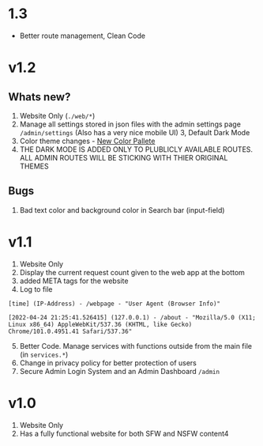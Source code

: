 # 1.3
- Better route management, Clean Code

# v1.2

## Whats new?

1. Website Only (`./web/*`)
2. Manage all settings stored in json files with the admin settings page `/admin/settings` (Also has a very nice mobile UI)
   3, Default Dark Mode
3. Color theme changes - [New Color Pallete](https://www.color-hex.com/color-palette/97670)
4. THE DARK MODE IS ADDED ONLY TO PLUBLICLY AVAILABLE ROUTES. ALL ADMIN ROUTES WILL BE STICKING WITH THIER ORIGINAL THEMES

## Bugs

1. Bad text color and background color in Search bar (input-field)

# v1.1

1.  Website Only
2.  Display the current request count given to the web app at the bottom
3.  added META tags for the website
4.  Log to file

```
[time] (IP-Address) - /webpage - "User Agent (Browser Info)"
```

```
[2022-04-24 21:25:41.526415] (127.0.0.1) - /about - "Mozilla/5.0 (X11; Linux x86_64) AppleWebKit/537.36 (KHTML, like Gecko) Chrome/101.0.4951.41 Safari/537.36"
```

5.  Better Code. Manage services with functions outside from the main file (in `services.*`)
6.  Change in privacy policy for better protection of users
7.  Secure Admin Login System and an Admin Dashboard `/admin`

# v1.0

1. Website Only
2. Has a fully functional website for both SFW and NSFW content4
